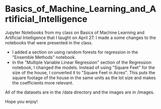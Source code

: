 # Basics_of_Machine_Learning_and_Artificial_Intelligence
Jupyter Notebooks from my class on Basics of Machine Learning and Artificial Intelligence that I taught on April 27.  I made a some changes to the notebooks that were presented in the class.

* I added a section on using random forests for regression in the "Ensemble Methods" notebook.
* In the "Multiple Variable Linear Regression" section of the Regression notebook, I changed the models.  Instead of using "Square Feet" for the size of the house, I converted it to "Square Feet in Acres".  This puts the square footage of the house in the same units as the lot size and makes the coefficients more relevant.

All of the datasets are in the /data directory and the images are in /images.  

Hope you enjoy!
